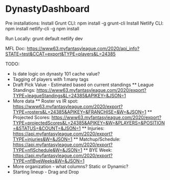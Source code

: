 # DynastyDashboard

Pre installations:
Install Grunt CLI: npm install -g grunt-cli
Install Netlify CLI: npm install netlify-cli -g
npm install

Run Locally:
grunt default
netlify dev

MFL Doc: https://www63.myfantasyleague.com/2020/api_info?STATE=test&CCAT=export&TYPE=players&L=24385

TODO:
* Is date logic on dynasty 101 cache value?
* Tagging of players with 1:many tags
* Draft Pick Value - Estimated based on current standings
** League Standings: https://www63.myfantasyleague.com/2020/export?TYPE=leagueStandings&L=24385&APIKEY=&JSON=1
* More data
** Roster vs IR spot: https://www63.myfantasyleague.com/2020/export?TYPE=rosters&L=24385&APIKEY=&FRANCHISE=&W=&JSON=1
** Projected Scores: https://www63.myfantasyleague.com/2020/export?TYPE=projectedScores&L=24385&APIKEY=&W=&PLAYERS=&POSITION=&STATUS=&COUNT=&JSON=1
** Injuries: https://api.myfantasyleague.com/2020/export?TYPE=injuries&W=&JSON=1
** Matchup/Schedule: https://api.myfantasyleague.com/2020/export?TYPE=nflSchedule&W=&JSON=1
** BYE Week: https://api.myfantasyleague.com/2020/export?TYPE=nflByeWeeks&W=&JSON=1
* More organization - what columns? Static or Dynamic?
* Starting lineup - Drag and Drop